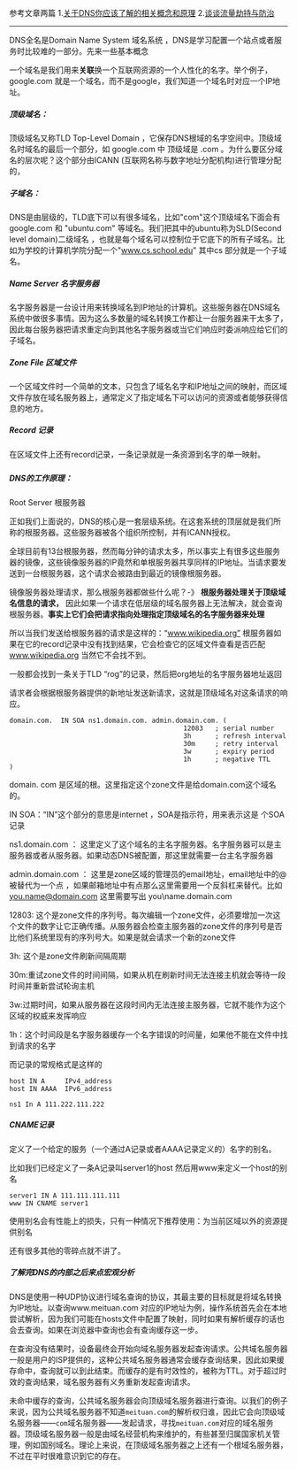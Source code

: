 参考文章两篇 1.[关于DNS你应该了解的相关概念和原理](<https://juejin.im/post/5c88b8f7518825068d1d1d7e>) 2.[谈谈流量劫持与防治](https://zhuanlan.zhihu.com/p/40682772) 

---

DNS全名是Domain Name System 域名系统 ，DNS是学习配置一个站点或者服务时比较难的一部分。先来一些基本概念

一个域名是我们用来**关联**换一个互联网资源的一个人性化的名字。举个例子，google.com 就是一个域名，而不是google，我们知道一个域名时对应一个IP地址。

##### 顶级域名：

顶级域名又称TLD Top-Level Domain ，它保存DNS根域的名字空间中。顶级域名时域名的最后一个部分，如 google.com 中 顶级域是 .com 。为什么要区分域名的层次呢？这个部分由ICANN (互联网名称与数字地址分配机构)进行管理分配的，

##### 子域名：

DNS是由层级的，TLD底下可以有很多域名，比如"com"这个顶级域名下面会有google.com 和 "ubuntu.com" 等域名。我们把其中的ubuntu称为SLD(Second level domain)二级域名 ，也就是每个域名可以控制位于它底下的所有子域名。比如为学校的计算机学院分配一个"www.cs.school.edu" 其中cs 部分就是一个子域名。

##### Name Server 名字服务器

名字服务器是一台设计用来转换域名到IP地址的计算机。这些服务器在DNS域名系统中做很多事情。因为这么多数量的域名转换工作都让一台服务器来干太多了，因此每台服务器把请求重定向到其他名字服务器或当它们响应时委派响应给它们的子域名。

##### Zone File 区域文件

一个区域文件时一个简单的文本，只包含了域名名字和IP地址之间的映射，而区域文件存放在域名服务器上，通常定义了指定域名下可以访问的资源或者能够获得信息的地方。

##### Record 记录

在区域文件上还有record记录，一条记录就是一条资源到名字的单一映射。

##### 

##### DNS的工作原理：

Root Server 根服务器

正如我们上面说的，DNS的核心是一套层级系统。在这套系统的顶层就是我们所称的根服务器。这些服务器被各个组织所控制，并有ICANN授权。

全球目前有13台根服务器，然而每分钟的请求太多，所以事实上有很多这些服务器的镜像，这些镜像服务器的IP竟然和单根服务器共享同样的IP地址。当请求要发送到一台根服务器，这个请求会被路由到最近的镜像根服务器。

镜像服务器处理请求，那么根服务器都做些什么呢？-》 **根服务器处理关于顶级域名信息的请求，** 因此如果一个请求在低层级的域名服务器上无法解决，就会查询根服务器。**事实上它们会把请求指向处理指定顶级域名的名字服务器来处理** 

所以当我们发送给根服务器的请求是这样的：“www.wikipedia.org” 根服务器如果在它的record记录中没有找到结果，它会检查它的区域文件查看是否匹配 www.wikipedia.org 当然它不会找不到。

一般都会找到一条关于TLD “rog”的记录，然后把org地址的名字服务器地址返回

请求者会根据根服务器提供的新地址发送新请求，这就是顶级域名对这条请求的响应。



```
domain.com.  IN SOA ns1.domain.com. admin.domain.com. (
                                            12083   ; serial number
                                            3h      ; refresh interval
                                            30m     ; retry interval
                                            3w      ; expiry period
                                            1h      ; negative TTL
)
```

domain. com 是区域的根。这里指定这个zone文件是给domain.com这个域名的。

IN SOA：“IN”这个部分的意思是internet ，SOA是指示符，用来表示这是 个SOA记录

ns1.domain.com ： 这里定义了这个域名的主名字服务器。名字服务器可以是主服务器或者从服务器。如果动态DNS被配置，那这里就需要一台主名字服务器

admin.domain.com ： 这里是zone区域的管理员的email地址，email地址中的@被替代为一个点 ，如果邮箱地址中有点那么这里需要用一个反斜杠来替代。比如 you.name@domain.com 这里需要写出 you\name.domain.com 

12803: 这个是zone文件的序列号。每次编辑一个zone文件，必须要增加一次这个文件的数字让它正确传播。从服务器会检查主服务器的zone文件的序列号是否比他们系统里现有的序列号大。如果是就会请求一个新的zone文件

3h: 这个是zone文件刷新间隔周期 

30m:重试zone文件的时间间隔，如果从机在刷新时间无法连接主机就会等待一段时间并重新尝试轮询主机

3w:过期时间，如果从服务器在这段时间内无法连接主服务器，它就不能作为这个区域的权威来发挥响应

1h：这个时间段是名字服务器缓存一个名字错误的时间量，如果他不能在文件中找到请求的名字



而记录的常规格式是这样的

```
host IN A     IPv4_address
host IN AAAA  IPv6_address

ns1 In A 111.222.111.222
```



##### CNAME记录

定义了一个给定的服务（一个通过A记录或者AAAA记录定义的）名字的别名。

比如我们已经定义了一条A记录叫server1的host 然后用www来定义一个host的别名

```
server1 IN A 111.111.111.111
www IN CNAME server1
```

使用别名会有性能上的损失，只有一种情况下推荐使用：为当前区域以外的资源提供别名

还有很多其他的零碎点就不讲了。



##### 了解完DNS的内部之后来点宏观分析

DNS是使用一种UDP协议进行域名查询的协议，其最主要的目标就是将域名转换为IP地址。以查询www.meituan.com 对应的IP地址为例，操作系统首先会在本地尝试解析，因为我们可能在hosts文件中配置了映射，同时如果有解析缓存的话也会去查询。如果在浏览器中查询也会有查询缓存这一步。

在查询没有结果时，设备最终会开始向域名服务器发起查询请求。公共域名服务器一般是用户的ISP提供的，这种公共域名服务器通常会缓存查询结果，因此如果缓存命中，查询就可以到此结束。而缓存的是有时效性的，被称为TTL。对于超过时效的查询结果，域名服务器有义务重新发起查询请求。

未命中缓存的查询，公共域名服务器会向顶级域名服务器进行查询。以我们的例子来说，因为公共域名服务器不知道`meituan.com`的解析权归谁，因此它会向顶级域名服务器——`com`域名服务器——发起请求，寻找`meituan.com`对应的域名服务器。顶级域名服务器一般是由域名经营机构来维护的，有些甚至归属国家机关管理，例如国别域名。理论上来说，在顶级域名服务器之上还有一个根域名服务器，不过在平时很难意识到它的存在。